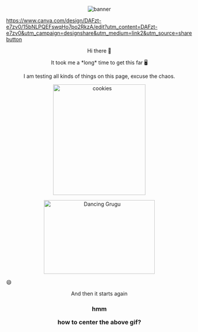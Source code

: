 <p align="center"> <img src=" https://www.canva.com/design/DAFzt-e7zv0/15bNLPQEFswqHo7po2RkzA/edit?utm_content=DAFzt-e7zv0&utm_campaign=designshare&utm_medium=link2&utm_source=sharebutton" alt="banner"> </p> 

https://www.canva.com/design/DAFzt-e7zv0/15bNLPQEFswqHo7po2RkzA/edit?utm_content=DAFzt-e7zv0&utm_campaign=designshare&utm_medium=link2&utm_source=sharebutton

<p align="center">
 Hi there 👋
 <p align="center">
 It took me a *long* time to get this far 🖥️
 <p align="center"> I am testing all kinds of things on this page, excuse the chaos. </p>

<p align="center"> <img src="https://plus.unsplash.com/premium_photo-1699372281605-862486bb5a5b?q=80&w=1374&auto=format&fit=crop&ixlib=rb-4.0.3&ixid=M3wxMjA3fDB8MHxwaG90by1wYWdlfHx8fGVufDB8fHx8fA%3D%3D" alt="cookies" width="250" height="300"> </p> 

<p align="center"> <img src="https://github.com/GabBay93/GabBay93/assets/150300928/68914206-288a-4972-af75-079c07f5fb4d" alt="Dancing Grugu" width="300" height="200"> </p> 

:smile:
<!--
This space is cool, it gives you a chance to write notes on what you may need to remember for above or below (as noted) in the code
--!>
<p align="center">
And then it starts again
<h3>
<p align="center"> 
hmm
<p align="center">
how to center the above gif?
